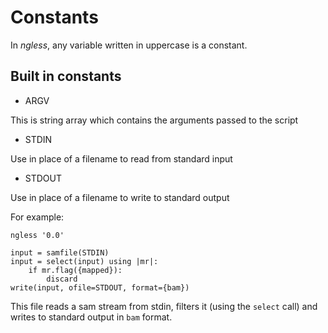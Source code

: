 # Constants

In _ngless_, any variable written in uppercase is a constant.

## Built in constants

- ARGV

This is string array which contains the arguments passed to the script

- STDIN

Use in place of a filename to read from standard input

- STDOUT

Use in place of a filename to write to standard output

For example:

    ngless '0.0'

    input = samfile(STDIN)
    input = select(input) using |mr|:
        if mr.flag({mapped}):
            discard
    write(input, ofile=STDOUT, format={bam})


This file reads a sam stream from stdin, filters it (using the `select` call)
and writes to standard output in `bam` format.

